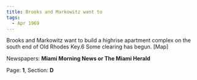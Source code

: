 ```yaml
---  
title: Brooks and Markowitz want to  
tags:  
  - Apr 1969  
---  
```

  
Brooks and Markowitz want to build a highrise apartment complex on the south end of Old Rhodes Key.6 Some clearing has begun. [Map]  
  
Newspapers: **Miami Morning News or The Miami Herald**  
  
Page: **1**, Section: **D** 
